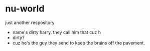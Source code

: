 # nu-world
just another respository

- name's dirty harry. they call him that cuz h
- dirty?
- cuz he's the guy they send to keep the brains off the pavement.
